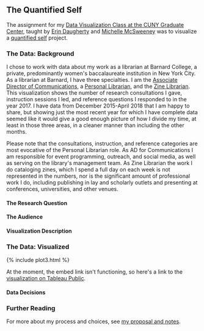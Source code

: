 ## The Quantified Self

The assignment for my 
[Data Visualization Class at the CUNY Graduate Center](https://github.com/dataviz-gc/intro-dataviz-summer18), taught by 
[Erin Daugherty](https://datadozen.com/about/) and 
[Michelle McSweeney](http://www.michelleamcsweeney.com/) was to visualize a 
[quantified self](http://quantifiedself.com/) project. 

### The Data: Background

I chose to work with data about my work as a librarian at Barnard College, a private, predominantly women's baccalaureate institution in New York City. As a librarian at Barnard, I have three specialties. I am the 
[Associate Director of Communications](https://twitter.com/barnlib), a 
[Personal Librarian](https://library.barnard.edu/profiles/jenna-freedman), and the 
[Zine Librarian](https://zines.barnard.edu/). This visualization shows the number of research consultations I gave, instruction sessions I led, and reference questions I responded to in the year 2017. I have data from December 2015-April 2018 that I am happy to share, but showing just the most recent year for which I have complete data seemed like it would give a good enough picture of how I divide my time, at least in those three areas, in a cleaner manner than including the other months. 

Please note that the consultations, instruction, and reference categories are most evocative of the Personal Librarian role. As AD for Communications I am responsible for event programming, outreach, and social media, as well as serving on the library's management team. As Zine Librarian the work I do cataloging zines, which I spend a full day on each week is not represented in the numbers, nor is the significant amount of professional work I do, including publishing in lay and scholarly outlets and presenting at conferences, universities, and other venues. 

#### The Research Question

#### The Audience

#### Visualization Description

### The Data: Visualized

{% include plot3.html %}

At the moment, the embed link isn't functioning, so here's a link to the 
[visualization on Tableau Public](https://public.tableau.com/profile/jenna.freedman#!/vizhome/QuantitativeSelf/AYearintheWork). 

#### Data Decisions

### Further Reading

For more about my process and choices, see 
[my proposal and notes](https://docs.google.com/document/d/e/2PACX-1vR9Hru-QwifG4TzU1egp_Q2hKXJ79FAydYmmFAU4hyz9kGYSynlxleg53SiA_U7tlJxgNoDVzK2t-X1/pub). 
